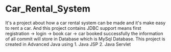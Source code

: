 # Car_Rental_System
It's a project about how a car rental system can be made and it's make easy to rent a car.
And this project contains JDBC support means first registration -> login -> book car -> car booked successfully the information of 
all commit will store in Database which is MySql Database.
This project is created in Advanced Java using 1. Java JSP 2. Java Servlet 
